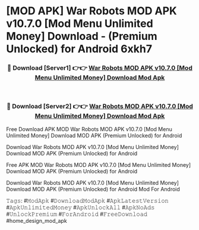 # [MOD APK] War Robots MOD APK v10.7.0 [Mod Menu Unlimited Money] Download - (Premium Unlocked) for Android 6xkh7



<div align="center">
<h3>🔴 Download [Server1] 👉👉 <a href="https://momento.my/?title=War_Robots_MOD_APK_v10.7.0_[Mod_Menu_Unlimited_Money]_Download">War Robots MOD APK v10.7.0 [Mod Menu Unlimited Money] Download Mod Apk</a></h3><br>

<h3>🔴 Download [Server2] 👉👉 <a href="https://momento.my/?title=War_Robots_MOD_APK_v10.7.0_[Mod_Menu_Unlimited_Money]_Download">War Robots MOD APK v10.7.0 [Mod Menu Unlimited Money] Download Mod Apk</a></h3>
</div>



Free Download APK MOD War Robots MOD APK v10.7.0 [Mod Menu Unlimited Money] Download MOD APK (Premium Unlocked) for Android

Download War Robots MOD APK v10.7.0 [Mod Menu Unlimited Money] Download MOD APK (Premium Unlocked) for Android

Free APK MOD War Robots MOD APK v10.7.0 [Mod Menu Unlimited Money] Download MOD APK (Premium Unlocked) for Android

Download War Robots MOD APK v10.7.0 [Mod Menu Unlimited Money] Download MOD APK (Premium Unlocked) for Android Mod For Android

𝚃𝚊𝚐𝚜: #𝙼𝚘𝚍𝙰𝚙𝚔 #𝙳𝚘𝚠𝚗𝚕𝚘𝚊𝚍𝙼𝚘𝚍𝙰𝚙𝚔 #𝙰𝚙𝚔𝙻𝚊𝚝𝚎𝚜𝚝𝚅𝚎𝚛𝚜𝚒𝚘𝚗 #𝙰𝚙𝚔𝚄𝚗𝚕𝚒𝚖𝚒𝚝𝚎𝚍𝙼𝚘𝚗𝚎𝚢 #𝙰𝚙𝚔𝚄𝚗𝚕𝚘𝚌𝚔𝙰𝚕𝚕 #𝙰𝚙𝚔𝙽𝚘𝙰𝚍𝚜 #𝚄𝚗𝚕𝚘𝚌𝚔𝙿𝚛𝚎𝚖𝚒𝚞𝚖 #𝙵𝚘𝚛𝙰𝚗𝚍𝚛𝚘𝚒𝚍 #𝙵𝚛𝚎𝚎𝙳𝚘𝚠𝚗𝚕𝚘𝚊𝚍 #home_design_mod_apk
